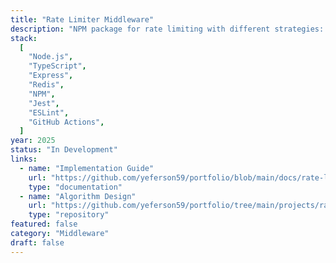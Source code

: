 ```yaml
---
title: "Rate Limiter Middleware"
description: "NPM package for rate limiting with different strategies: token bucket, sliding window, and fixed window. Built for Express.js and compatible frameworks."
stack:
  [
    "Node.js",
    "TypeScript",
    "Express",
    "Redis",
    "NPM",
    "Jest",
    "ESLint",
    "GitHub Actions",
  ]
year: 2025
status: "In Development"
links:
  - name: "Implementation Guide"
    url: "https://github.com/yeferson59/portfolio/blob/main/docs/rate-limiter-middleware.md"
    type: "documentation"
  - name: "Algorithm Design"
    url: "https://github.com/yeferson59/portfolio/tree/main/projects/rate-limiter"
    type: "repository"
featured: false
category: "Middleware"
draft: false
---
```


